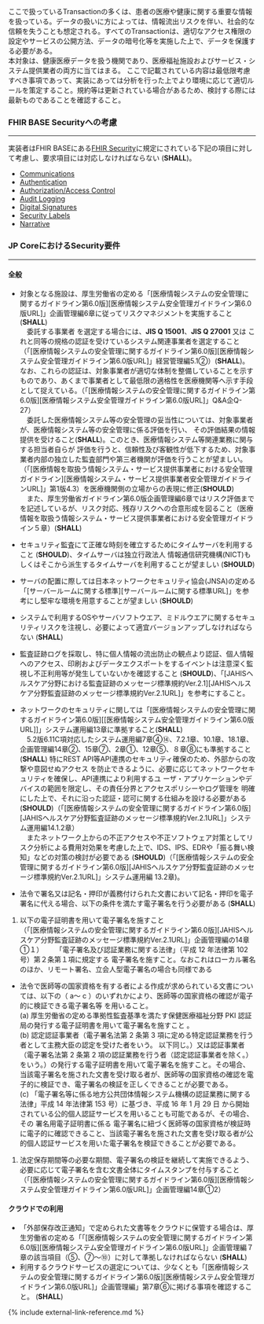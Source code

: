 ここで扱っているTransactionの多くは、患者の医療や健康に関する重要な情報を扱っている。データの扱いに方によっては、情報流出リスクを伴い、社会的な信頼を失うことも想定される。すべてのTransactionは、適切なアクセス権限の設定やサービスの公開方法、データの暗号化等を実施した上で、データを保護する必要がある。  
本対象は、健康医療データを扱う機関であり、医療福祉施設およびサービス・システム提供業者の両方に当てはまる。 ここで記載されている内容は最低限考慮すべき事項であって、実装にあっては分析を行った上でより環境に応じて適切ルールを策定すること。規約等は更新されている場合があるため、検討する際には最新ものであることを確認すること。

### FHIR BASE Securityへの考慮
---
実装者はFHIR BASEにある[FHIR Security](https://hl7.org/fhir/R4/security.html)に規定にされている下記の項目に対して考慮し、要求項目には対応しなければならない (**SHALL**)。
- [Communications](https://hl7.org/fhir/R4/security.html#http)
- [Authentication](https://hl7.org/fhir/R4/security.html#authentication)
- [Authorization/Access Control](https://hl7.org/fhir/R4/security.html#authorization/access%20control)
- [Audit Logging](https://hl7.org/fhir/R4/security.html#audit%20logging)
- [Digital Signatures](https://hl7.org/fhir/R4/security.html#digital%20signatures)
- [Security Labels](https://hl7.org/fhir/R4/security-labels.html)
- [Narrative](https://hl7.org/fhir/R4/security.html#narrative)

### JP CoreにおけるSecurity要件
---
#### 全般
- 対象となる施設は、厚生労働省の定める「[医療情報システムの安全管理に関するガイドライン第6.0版][医療情報システム安全管理ガイドライン第6.0版URL]」企画管理編6章に従ってリスクマネジメントを実施すること (**SHALL**)   
　委託する事業者 を選定する場合には、**JIS Q 15001**、**JIS Q 27001** 又は これと同等の規格の認証を受けているシステム関連事業者を選定すること（「[医療情報システムの安全管理に関するガイドライン第6.0版][医療情報システム安全管理ガイドライン第6.0版URL]」経営管理編5.1②）(**SHALL**)。なお、これらの認証は、対象事業者が適切な体制を整備していることを示すものであり、あくまで事業者として最低限の適格性を医療機関等へ示す手段として捉えている。（「[医療情報システムの安全管理に関するガイドライン第6.0版][医療情報システム安全管理ガイドライン第6.0版URL]」Q&A企Q-27）  
　委託した医療情報システム等の安全管理の妥当性については、対象事業者が、医療情報システム等の安全管理に係る評価を行い、 その評価結果の情報提供を受けること(**SHALL**)。このとき、医療情報システム等関連業務に関与する担当者自らが 評価を行うと、信頼性及び客観性が低下するため、対象事業者内部の独立した監査部門や第三者機関が評価を行うことが望ましい。（「[医療情報を取扱う情報システム・サービス提供事業者における安全管理ガイドライン][医療情報システム・サービス提供事業者安全管理ガイドラインURL]」第1版4.3）を医療機関側の立場からの表現に修正(**SHOULD**)  
　また、厚生労働省ガイドライン第6.0版企画管理編6章ではリスク評価までを記述しているが、リスク対応、残存リスクへの合意形成を図ること（医療情報を取扱う情報システム・サービス提供事業者における安全管理ガイドライン５章）(**SHALL**)
- セキュリティ監査にて正確な時刻を確立するためにタイムサーバを利用すること (**SHOULD**)、タイムサーバは独立行政法人 情報通信研究機構(NICT)もしくはそこから派生するタイムサーバを利用することが望ましい (**SHOULD**)
- サーバの配置に際しては日本ネットワークセキュリティ協会(JNSA)の定める「[サーバールームに関する標準][サーバールームに関する標準URL]」を参考にし堅牢な環境を用意することが望ましい (**SHOULD**)
- システムで利用するOSやサーバソフトウエア、ミドルウエアに関するセキュリティリスクを注視し、必要によって適宜バージョンアップしなければならない (**SHALL**)
- 監査証跡ログを採取し、特に個人情報の流出防止の観点より認証、個人情報へのアクセス、印刷およびデータエクスポートをするイベントは注意深く監視し不正利用等が発生していないかを確認すること (**SHOULD**)、「[JAHISヘルスケア分野における監査証跡のメッセージ標準規約Ver.2.1][JAHISヘルスケア分野監査証跡のメッセージ標準規約Ver.2.1URL]」を参考にすること。

- ネットワークのセキュリティに関しては「[医療情報システムの安全管理に関するガイドライン第6.0版][[医療情報システム安全管理ガイドライン第6.0版URL]]」システム運用編13章に準拠すること(**SHALL**)  
　5.2版6.11C項対応したシステム運用編7章④⑭、7.2.1章、10.1章、18.1章、企画管理編14章②、15章⑦、2章①、12章⑤、８章⑧にも準拠すること(**SHALL**)
特にREST API等API連携のセキュリティ確保のため、外部からの攻撃や意図せぬアクセス を防止できるように、必要に応じてネットワークセキュリティを確保し、API連携により利用するユ ーザ・アプリケーションやデバイスの範囲を限定し、その責任分界とアクセスポリシーやログ管理を 明確にした上で、それに沿った認証・認可に関する仕組みを設ける必要がある(**SHOULD**)（「[医療情報システムの安全管理に関するガイドライン第6.0版][JAHISヘルスケア分野監査証跡のメッセージ標準規約Ver.2.1URL]」システム運用編14.1.2章）  
　またネットワーク上からの不正アクセスや不正ソフトウェア対策としてリスク分析による費用対効果を考慮した上で、IDS、IPS、EDRや「振る舞い検知」などの対策の検討が必要である (**SHOULD**)（「[医療情報システムの安全管理に関するガイドライン第6.0版][JAHISヘルスケア分野監査証跡のメッセージ標準規約Ver.2.1URL]」システム運用編 13.2章)。  
- 法令で署名又は記名・押印が義務付けられた文書において記名・押印を電子署名に代える場合、以下の条件を満たす電子署名を行う必要がある (**SHALL**)
1.	以下の電子証明書を用いて電子署名を施すこと  
（「[医療情報システムの安全管理に関するガイドライン第6.0版][JAHISヘルスケア分野監査証跡のメッセージ標準規約Ver.2.1URL]」企画管理編の14章①１）　　
「電子署名及び認証業務に関する法律」（平成 12 年法律第 102 号）第２条第１項に規定する 電子署名を施すこと。なおこれはローカル署名のほか、リモート署名、立会人型電子署名の場合も同様である

- 法令で医師等の国家資格を有する者による作成が求められている文書については、以下の（ a～ c ）のいずれかにより、医師等の国家資格の確認が電子的に検証できる電子署名等 を用いること。  
(a) 厚生労働省の定める準拠性監査基準を満たす保健医療福祉分野 PKI 認証局の発行する電子証明書を用いて電子署名を施すこと 。  
(b) 認定認証事業者（電子署名法第 2 条第 3 項に定める特定認証業務を行う者として主務大臣の認定を受けた者をいう。 以下同じ。）又は認証事業者（電子署名法第 2 条第 2 項の認証業務を行う者（認定認証事業者を除く。）をいう。）の発行する電子証明書を用いて電子署名を施すこと。その場合、当該電子署名を施された文書を受け取る者が、医師等の国家資格の確認を電子的に検証でき、電子署名の検証を正しくできることが必要である。  
(c) 「電子署名等に係る地方公共団体情報システム機構の認証業務に関する法律」平成 14 年法律第 153 号）に基づき、平成 16 年 1 月 29 日 から開始されている公的個人認証サービスを用いることも可能であるが、その場合、その 署名用電子証明書に係る 電子署名に紐づく医師等の国家資格が検証時に電子的に確認できること、当該電子署名を施された文書を受け取る者が公的個人認証サービスを用いた電子署名を検証できることが必要である。

1.	法定保存期間等の必要な期間、電子署名の検証を継続して実施できるよう、必要に応じて電子署名を含む文書全体にタイムスタンプを付与すること
（「[医療情報システムの安全管理に関するガイドライン第6.0版][医療情報システム安全管理ガイドライン第6.0版URL]」企画管理編14章①2）

#### クラウドでの利用
- 「外部保存改正通知」で定められた文書等をクラウドに保管する場合は、厚生労働省の定める「「[医療情報システムの安全管理に関するガイドライン第6.0版][医療情報システム安全管理ガイドライン第6.0版URL]」企画管理編７章の該当項目（⑤、⑦～⑩）に対して準拠しなければならない (**SHALL**)
- 利用するクラウドサービスの選定については、少なくとも「[医療情報システムの安全管理に関するガイドライン第6.0版][医療情報システム安全管理ガイドライン第6.0版URL]」企画管理編」第7章⑥に掲げる事項を確認すること。 (**SHALL**)

{% include external-link-reference.md %}
